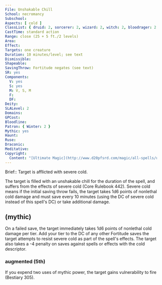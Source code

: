 ```yaml
---
File: Unshakable Chill
School: necromancy
Subschool: 
Aspects: [ cold ]
ClassList: { druid: 2, sorcerer: 2, wizard: 2, witch: 2, bloodrager: 2 }
CastTime: standard action
Range: close (25 + 5 ft./2 levels)
Area: 
Effect: 
Targets: one creature
Duration: 10 minutes/level; see text
Dismissible: 
Shapeable: 
SavingThrow: Fortitude negates (see text)
SR: yes
Components:
  V: yes
  S: yes
  M: V, S, M
  F: 
  DF: 
Deity: 
SLALevel: 2
Domains: 
GPCost: 
Bloodline: 
Patron: { Winter: 2 }
Mythic: yes
Haunt: 
Ruse: 
Draconic: 
Meditative: 
Copyright:
  Content: "[Ultimate Magic](http://www.d20pfsrd.com/magic/all-spells/u/unshakable-chill)"
---
```

Brief:: Target is afflicted with severe cold.

The target is filled with an unshakable chill for the duration of the spell, and suffers from the effects of severe cold (Core Rulebook 442). Severe cold means if the initial saving throw fails, the target takes 1d6 points of nonlethal cold damage and must save every 10 minutes (using the DC of severe cold instead of this spell's DC) or take additional damage.


## (mythic)

On a failed save, the target immediately takes 1d6 points of nonlethal cold damage per tier. Add your tier to the DC of any other Fortitude saves the target attempts to resist severe cold as part of the spell's effects. The target also takes a -4 penalty on saves against spells or effects with the cold descriptor.


### augmented (5th)

If you expend two uses of mythic power, the target gains vulnerability to fire (Bestiary 305).
